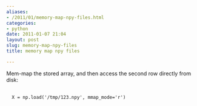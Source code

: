 ```yaml
---
aliases:
- /2011/01/memory-map-npy-files.html
categories:
- python
date: 2011-01-07 21:04
layout: post
slug: memory-map-npy-files
title: memory map npy files

---
```


<p>
 Mem-map the stored array, and then access the second row directly from disk:
 <br/>
 <br/>
 <code>
  X = np.load('/tmp/123.npy', mmap_mode='r')
 </code>
</p>
